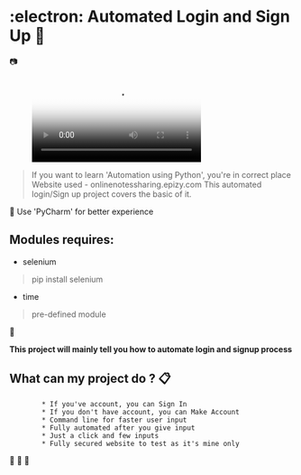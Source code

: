# :electron: __Automated Login and Sign Up__ :wave:
:camera:

<figure class="video_container">
  <video controls="true" allowfullscreen="true" poster="path/to/poster_image.png">
    <source src="login.mp4" type="video/mp4">
    <source src="signup.mp4" type="video/mp4">
  </video>
</figure>


> If you want to learn 'Automation using Python', you're in correct place
> Website used - onlinenotessharing.epizy.com
> This automated login/Sign up project covers the basic of it.

:loudspeaker: Use 'PyCharm' for better experience

## Modules requires:

* selenium
> pip install selenium

* time
> pre-defined module

:mag_right:

__This project will mainly tell you how to automate login and signup process__

## What can my project do ?  :clipboard:
            * If you've account, you can Sign In
            * If you don't have account, you can Make Account
            * Command line for faster user input
            * Fully automated after you give input
            * Just a click and few inputs
            * Fully secured website to test as it's mine only
            
:see_no_evil: :speak_no_evil: :hear_no_evil:


